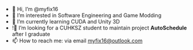 - 👋 Hi, I’m @myfix16
- 👀 I’m interested in Software Engineering and Game Modding
- 🌱 I’m currently learning CUDA and Unity 3D
- !💞️ I’m looking for a CUHKSZ student to maintain project **AutoSchedule** after I graduate
- 📫 How to reach me: via email myfix16@outlook.com

<!---
myfix16/myfix16 is a ✨ special ✨ repository because its `README.md` (this file) appears on your GitHub profile.
You can click the Preview link to take a look at your changes.
--->
